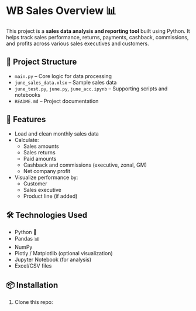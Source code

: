 # WB Sales Overview 📊

This project is a **sales data analysis and reporting tool** built using Python. It helps track sales performance, returns, payments, cashback, commissions, and profits across various sales executives and customers.

## 📁 Project Structure

- `main.py` – Core logic for data processing
- `june_sales_data.xlsx` – Sample sales data
- `june_test.py`, `june.py`, `june_acc.ipynb` – Supporting scripts and notebooks
- `README.md` – Project documentation

## 🔧 Features

- Load and clean monthly sales data
- Calculate:
  - Sales amounts
  - Sales returns
  - Paid amounts
  - Cashback and commissions (executive, zonal, GM)
  - Net company profit
- Visualize performance by:
  - Customer
  - Sales executive
  - Product line (if added)

## 🛠️ Technologies Used

- Python 🐍
- Pandas 📊
- NumPy
- Plotly / Matplotlib (optional visualization)
- Jupyter Notebook (for analysis)
- Excel/CSV files

## 📦 Installation

1. Clone this repo:
